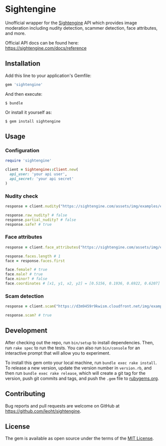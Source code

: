 # Sightengine

Unofficial wrapper for the [Sightengine](https://sightengine.com/) API
which provides image moderation including nudity detection, scammer detection,
face attributes, and more.

Official API docs can be found here: https://sightengine.com/docs/reference

## Installation

Add this line to your application's Gemfile:

```ruby
gem 'sightengine'
```

And then execute:

    $ bundle

Or install it yourself as:

    $ gem install sightengine

## Usage

### Configuration

```ruby
require 'sightengine'

client = Sightengine::Client.new(
  api_user: 'your api user',
  api_secret: 'your api secret'
)

```

### Nudity check

```ruby
response = client.nudity("https://sightengine.com/assets/img/examples/example2.jpg")

response.raw_nudity? # false
response.partial_nudity? # false
response.safe? # true
```

### Face attributes

```ruby
response = client.face_attributes("https://sightengine.com/assets/img/examples/example7.jpg")

response.faces.length # 1
face = response.faces.first

face.female? # true
face.male? # true
face.minor? # false
face.coordinates # [x1, y1, x2, y2] = [0.5156, 0.1936, 0.6922, 0.6207]
```

### Scam detection

```ruby
response = client.scam("https://d3m9459r9kwism.cloudfront.net/img/examples/example-scam1-1000.jpg")

response.scam? # true
```

## Development

After checking out the repo, run `bin/setup` to install dependencies. Then, run `rake spec` to run the tests. You can also run `bin/console` for an interactive prompt that will allow you to experiment.

To install this gem onto your local machine, run `bundle exec rake install`. To release a new version, update the version number in `version.rb`, and then run `bundle exec rake release`, which will create a git tag for the version, push git commits and tags, and push the `.gem` file to [rubygems.org](https://rubygems.org).

## Contributing

Bug reports and pull requests are welcome on GitHub at https://github.com/leoht/sightengine.


## License

The gem is available as open source under the terms of the [MIT License](http://opensource.org/licenses/MIT).

